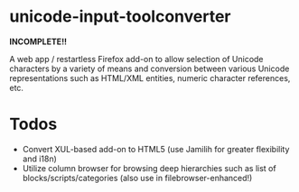 # unicode-input-toolconverter

**INCOMPLETE!!**

A web app / restartless Firefox add-on to allow selection of Unicode
characters by a variety of means and conversion between various
Unicode representations such as HTML/XML entities, numeric
character references, etc.

# Todos
* Convert XUL-based add-on to HTML5 (use Jamilih for greater flexibility and i18n)
* Utilize column browser for browsing deep hierarchies such as list of blocks/scripts/categories (also use in filebrowser-enhanced!)

